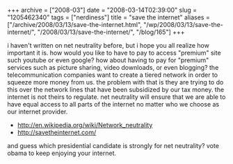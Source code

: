 +++
archive = ["2008-03"]
date = "2008-03-14T02:39:00"
slug = "1205462340"
tags = ["nerdiness"]
title = "save the internet"
aliases = ["/archive/2008/03/13/save-the-internet.html", "/wp/2008/03/13/save-the-internet/", "/2008/03/13/save-the-internet/", "/blog/165"]
+++

i haven't written on net neutrality before, but i hope you all realize how
important it is. how would you like to have to pay to access "premium"
site such youtube or even google? how about having to pay for "premium"
services such as picture sharing, video downloads, or even blogging? the
telecommunication companies want to create a tiered network in order to
squeeze more money from us. the problem with that is they are trying to do
this over the network lines that have been subsidized by our tax money.
the internet is not theirs to regulate. net neutrality will ensure that we
are able to have equal access to all parts of the internet no matter who
we choose as our internet provider.

- http://en.wikipedia.org/wiki/Network_neutrality
- http://savetheinternet.com/

and guess which presidential candidate is strongly for net neutrality?
vote obama to keep enjoying your internet.

